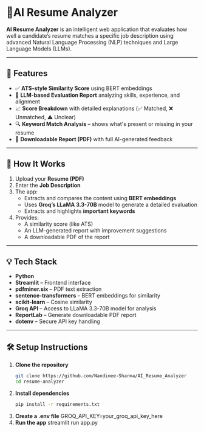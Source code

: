 # 📝AI Resume Analyzer
**AI Resume Analyzer** is an intelligent web application that evaluates how well a candidate’s resume matches a specific job description using advanced Natural Language Processing (NLP) techniques and Large Language Models (LLMs).

---
## 🚀 Features

- ✅ **ATS-style Similarity Score** using BERT embeddings
- 🤖 **LLM-based Evaluation Report** analyzing skills, experience, and alignment
- 📈 **Score Breakdown** with detailed explanations (✅ Matched, ❌ Unmatched, ⚠️ Unclear)
- 🔍 **Keyword Match Analysis** – shows what's present or missing in your resume
- 📄 **Downloadable Report (PDF)** with full AI-generated feedback

---

## 🧠 How It Works

1. Upload your **Resume (PDF)**
2. Enter the **Job Description**
3. The app:
   - Extracts and compares the content using **BERT embeddings**
   - Uses **Groq’s LLaMA 3.3-70B** model to generate a detailed evaluation
   - Extracts and highlights **important keywords**
4. Provides:
   - A similarity score (like ATS)
   - An LLM-generated report with improvement suggestions
   - A downloadable PDF of the report

---
## 💡 Tech Stack
- **Python**
- **Streamlit** – Frontend interface
- **pdfminer.six** – PDF text extraction
- **sentence-transformers** – BERT embeddings for similarity
- **scikit-learn** – Cosine similarity
- **Groq API** – Access to LLaMA 3.3-70B model for analysis
- **ReportLab** – Generate downloadable PDF report
- **dotenv** – Secure API key handling

---

## 🛠️ Setup Instructions

1. **Clone the repository**
   ```bash
   git clone https://github.com/Nandinee-Sharma/AI_Resume_Analyzer
   cd resume-analyzer
2. **Install dependencies**
   ```bash
   pip install -r requirements.txt
3. **Create a .env file**
   GROQ_API_KEY=your_groq_api_key_here
4. **Run the app**
   streamlit run app.py

